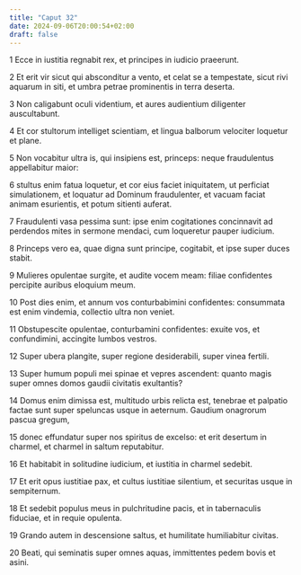 ```yaml
---
title: "Caput 32"
date: 2024-09-06T20:00:54+02:00
draft: false
---
```



1 Ecce in iustitia regnabit rex, et principes in iudicio praeerunt.

2 Et erit vir sicut qui absconditur a vento, et celat se a tempestate, sicut rivi aquarum in siti, et umbra petrae prominentis in terra deserta.

3 Non caligabunt oculi videntium, et aures audientium diligenter auscultabunt.

4 Et cor stultorum intelliget scientiam, et lingua balborum velociter loquetur et plane.

5 Non vocabitur ultra is, qui insipiens est, princeps: neque fraudulentus appellabitur maior:

6 stultus enim fatua loquetur, et cor eius faciet iniquitatem, ut perficiat simulationem, et loquatur ad Dominum fraudulenter, et vacuam faciat animam esurientis, et potum sitienti auferat.

7 Fraudulenti vasa pessima sunt: ipse enim cogitationes concinnavit ad perdendos mites in sermone mendaci, cum loqueretur pauper iudicium.

8 Princeps vero ea, quae digna sunt principe, cogitabit, et ipse super duces stabit.

9 Mulieres opulentae surgite, et audite vocem meam: filiae confidentes percipite auribus eloquium meum.

10 Post dies enim, et annum vos conturbabimini confidentes: consummata est enim vindemia, collectio ultra non veniet.

11 Obstupescite opulentae, conturbamini confidentes: exuite vos, et confundimini, accingite lumbos vestros.

12 Super ubera plangite, super regione desiderabili, super vinea fertili.

13 Super humum populi mei spinae et vepres ascendent: quanto magis super omnes domos gaudii civitatis exultantis?

14 Domus enim dimissa est, multitudo urbis relicta est, tenebrae et palpatio factae sunt super speluncas usque in aeternum. Gaudium onagrorum pascua gregum,

15 donec effundatur super nos spiritus de excelso: et erit desertum in charmel, et charmel in saltum reputabitur.

16 Et habitabit in solitudine iudicium, et iustitia in charmel sedebit.

17 Et erit opus iustitiae pax, et cultus iustitiae silentium, et securitas usque in sempiternum.

18 Et sedebit populus meus in pulchritudine pacis, et in tabernaculis fiduciae, et in requie opulenta.

19 Grando autem in descensione saltus, et humilitate humiliabitur civitas.

20 Beati, qui seminatis super omnes aquas, immittentes pedem bovis et asini.

